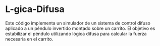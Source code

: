 # L-gica-Difusa
Este código implementa un simulador de un sistema de control difuso aplicado a un péndulo invertido montado sobre un carrito. El objetivo es estabilizar el péndulo utilizando lógica difusa para calcular la fuerza necesaria en el carrito. 
